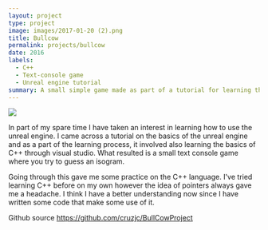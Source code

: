 ```yaml
---
layout: project
type: project
image: images/2017-01-20 (2).png
title: Bullcow
permalink: projects/bullcow
date: 2016
labels:
  - C++
  - Text-console game
  - Unreal engine tutorial
summary: A small simple game made as part of a tutorial for learning the Unreal Engine
---
```


<img class="ui medium right floated rounded image" src="..images/2017-01-20 (2).png">

In part of my spare time I have taken an interest in learning how to use the unreal engine. I came across a tutorial on the basics of the unreal engine and as a part of the learning process, it involved also learning the basics of C++ through visual studio. What resulted is a small text console game where you try to guess an isogram.

Going through this gave me some practice on the C++ language. I've tried learning C++ before on my own however the idea of pointers always gave me a headache. I think I have a better understanding now since I have written some code that make some use of it. 

Github source https://github.com/cruzjc/BullCowProject
